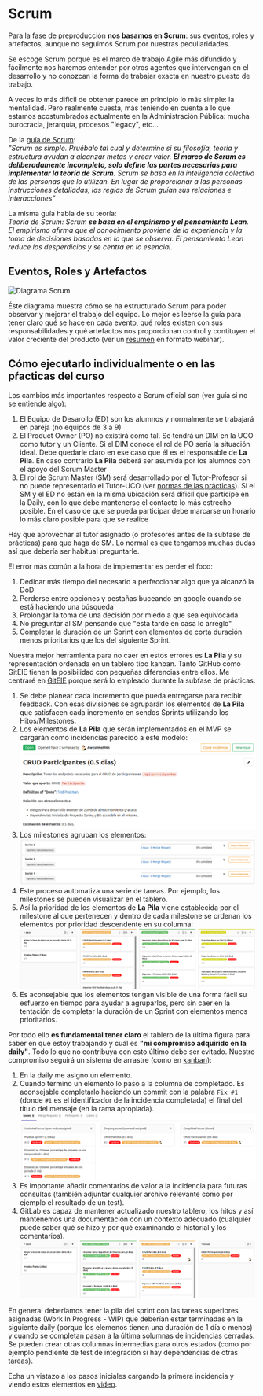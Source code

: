 # Scrum

Para la fase de preproducción **nos basamos en Scrum**: sus eventos, roles y artefactos, aunque no seguimos Scrum por nuestras peculiaridades.

Se escoge Scrum porque es el marco de trabajo Agile más difundido y fácilmente nos haremos entender por otros agentes que intervengan en el desarrollo y no conozcan la forma de trabajar exacta en nuestro puesto de trabajo.

A veces lo más dificil de obtener parece en principio lo más simple: la mentalidad. Pero realmente cuesta, más teniendo en cuenta a lo que estamos acostumbrados actualmente en la Administración Pública: mucha burocracia, jerarquía, procesos "legacy", etc...

De la [guía de Scrum](https://scrumguides.org/docs/scrumguide/v2020/2020-Scrum-Guide-Spanish-European.pdf):  
_"Scrum es simple. Pruébalo tal cual y determine si su filosofía, teoría y estructura ayudan a alcanzar metas y crear valor. **El marco de Scrum es deliberadamente incompleto, solo define las partes necesarias para implementar la teoría de Scrum**. Scrum se basa en la inteligencia colectiva de las personas que lo utilizan. En lugar de proporcionar a las personas instrucciones detalladas, las reglas de Scrum guían sus relaciones e interacciones"_

La misma guía habla de su teoría:  
_Teoría de Scrum: Scrum **se basa en el empirismo y el pensamiento Lean**. El empirismo afirma que el conocimiento proviene de la experiencia y la toma de decisiones basadas en lo que se observa. El pensamiento Lean reduce los desperdicios y se centra en lo esencial._

## Eventos, Roles y Artefactos

![Diagrama Scrum](https://external-content.duckduckgo.com/iu/?u=https%3A%2F%2Fjordanjob.me%2Fwp-content%2Fuploads%2F2015%2F12%2FScrum-Diagram-JordanJob.me_-1024x768.png&f=1&nofb=1)

Éste diagrama muestra cómo se ha estructurado Scrum para poder observar y mejorar el trabajo del equipo. Lo mejor es leerse la guía para tener claro qué se hace en cada evento, qué roles existen con sus responsabilidades y qué artefactos nos proporcionan control y contituyen el valor creciente del producto (ver un [resumen](https://www.youtube.com/watch?v=uMw6jMKhz0I&list=PL_4GjXD29UltPeqCXVBOl32lWBt5QKf_j&index=5) en formato webinar).

## Cómo ejecutarlo individualmente o en las pŕacticas del curso

Los cambios más importantes respecto a Scrum oficial son (ver guía si no se entiende algo):
1. El Equipo de Desarollo (ED) son los alumnos y normalmente se trabajará en pareja (no equipos de 3 a 9)
1. El Product Owner (PO) no existirá como tal. Se tendrá un DIM en la UCO como tutor y un Cliente. Si el DIM conoce el rol de PO sería la situación ideal. Debe quedarle claro en ese caso que él es el responsable de **La Pila**. En caso contrario **La Pila** deberá ser asumida por los alumnos con el apoyo del Scrum Master
1. El rol de Scrum Master (SM) será desarrollado por el Tutor-Profesor si no puede representarlo el Tutor-UCO (ver [normas de las prácticas](https://git.institutomilitar.com/Awes0meM4n/normas-dim/blob/master/normas/Normas%20Pr%C3%A1cticas.md)). Si el SM y el ED no están en la misma ubicación será dificil que participe en la Daily, con lo que debe mantenerse el contacto lo más estrecho posible. En el caso de que se pueda participar debe marcarse un horario lo más claro posible para que se realice

Hay que aprovechar al tutor asignado (o profesores antes de la subfase de prácticas) para que haga de SM. Lo normal es que tengamos muchas dudas así que debería ser habitual preguntarle.

El error más común a la hora de implementar es perder el foco:
1. Dedicar más tiempo del necesario a perfeccionar algo que ya alcanzó la DoD
1. Perderse entre opciones y pestañas buceando en google cuando se está haciendo una búsqueda
1. Prolongar la toma de una decisión por miedo a que sea equivocada
1. No preguntar al SM pensando que "esta tarde en casa lo arreglo"
1. Completar la duración de un Sprint con elementos de corta duración menos prioritarios que los del siguiente Sprint.

Nuestra mejor herramienta para no caer en estos errores es **La Pila** y su representación ordenada en un tablero tipo kanban. Tanto GitHub como GitEIE tienen la posibilidad con pequeñas diferencias entre ellos. Me centraré en [GitEIE](https://git.institutomilitar.com/) porque será lo empleado durante la subfase de prácticas:
1. Se debe planear cada incremento que pueda entregarse para recibir feedback. Con esas divisiones se agruparán los elementos de **La Pila** que satisfacen cada incremento en sendos Sprints utilizando los Hitos/Milestones.
1. Los elementos de **La Pila** que serán implementados en el MVP se cargarán como incidencias parecido a este modelo:  
    ![Ejemplo incidencia](imgs/incidencia.png)
1. Los milestones agrupan los elementos:
    ![Ejemplo hitos](imgs/hitos.png)
1. Este proceso automatiza una serie de tareas. Por ejemplo, los milestones se pueden visualizar en el tablero.
1. Así la prioridad de los elementos de **La Pila** viene establecida por el milestone al que pertenecen y dentro de cada milestone se ordenan los elementos por prioridad descendente en su columna:  
    ![Ejemplo tablero](imgs/tablero.png)
1. Es aconsejable que los elementos tengan visible de una forma fácil su esfuerzo en tiempo para ayudar a agruparlos, pero sin caer en la tentación de completar la duración de un Sprint con elementos menos prioritarios.

Por todo ello **es fundamental tener claro** el tablero de la última figura para saber en qué estoy trabajando y cuál es **"mi compromiso adquirido en la daily"**. Todo lo que no contribuya con esto último debe ser evitado. Nuestro compromiso seguirá un sistema de arrastre (como en [kanban](https://es.wikipedia.org/wiki/Kanban_(desarrollo))):
1. En la daily me asigno un elemento.
1. Cuando termino un elemento lo paso a la columna de completado. Es aconsejable completarlo haciendo un commit con la palabra `Fix #1` (donde `#1` es el identificador de la incidencia completada) el final del título del mensaje (en la rama apropiada).
    ![Vista hito sprint 1](imgs/sprint1.png)
1. Es importante añadir comentarios de valor a la incidencia para futuras consultas (también adjuntar cualquier archivo relevante como por ejemplo el resultado de un test).
1. GitLab es capaz de mantener actualizado nuestro tablero, los hitos y así mantenemos una documentación con un contexto adecuado (cualquier puede saber qué se hizo y por qué examinando el historial y los comentarios).
    ![Vista tablero automatizado](imgs/tablero-sprint1.png)

En general deberíamos tener la pila del sprint con las tareas superiores asignadas (Work In Progress - WIP) que deberían estar terminadas en la siguiente daily (porque los elemenos tienen una duración de 1 día o menos) y cuando se completan pasan a la última solumnas de incidencias cerradas. Se pueden crear otras columnas intermedias para otros estados (como por ejemplo pendiente de test de integración si hay dependencias de otras tareas).

Echa un vistazo a los pasos iniciales cargando la primera incidencia y viendo estos elementos en [video](https://www.youtube.com/watch?v=LbQkea_4wCI&list=PL_4GjXD29UltPeqCXVBOl32lWBt5QKf_j&index=6).